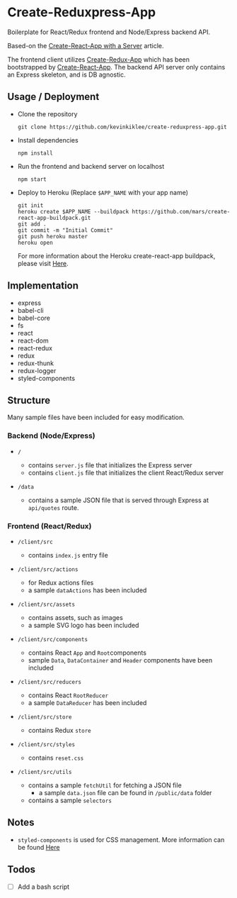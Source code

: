 # Create-Reduxpress-App

Boilerplate for React/Redux frontend and Node/Express backend API.
 
Based-on the [Create-React-App with a Server](https://www.fullstackreact.com/articles/using-create-react-app-with-a-server/) article.  

The frontend client utilizes [Create-Redux-App](https://github.com/kevinkiklee/create-redux-app) which has been bootstrapped by [Create-React-App](https://github.com/facebookincubator/create-react-app). The backend API server only contains an Express skeleton, and is DB agnostic.  

## Usage / Deployment

- Clone the repository

  `git clone https://github.com/kevinkiklee/create-reduxpress-app.git`

- Install dependencies

  `npm install`

- Run the frontend and backend server on localhost

  `npm start`

- Deploy to Heroku (Replace `$APP_NAME` with your app name)

  ```
  git init
  heroku create $APP_NAME --buildpack https://github.com/mars/create-react-app-buildpack.git
  git add .
  git commit -m "Initial Commit"
  git push heroku master
  heroku open
  ```
  
  For more information about the Heroku create-react-app buildpack, please visit [Here](https://github.com/mars/create-react-app-buildpack).
  
## Implementation

- express
- babel-cli
- babel-core
- fs
- react
- react-dom
- react-redux
- redux
- redux-thunk
- redux-logger
- styled-components

## Structure

Many sample files have been included for easy modification.

### Backend (Node/Express)

- `/`
  - contains `server.js` file that initializes the Express server
  - contains `client.js` file that initializes the client React/Redux server

- `/data`
  - contains a sample JSON file that is served through Express at `api/quotes` route.

### Frontend (React/Redux)

- `/client/src`
  - contains `index.js` entry file

- `/client/src/actions`
  - for Redux actions files
  - a sample `dataActions` has been included

- `/client/src/assets`
  - contains assets, such as images
  - a sample SVG logo has been included

- `/client/src/components`
  - contains React `App` and `Root`components
  - sample `Data`, `DataContainer` and `Header` components have been included

- `/client/src/reducers`
  - contains React `RootReducer`
  - a sample `DataReducer` has been included

- `/client/src/store`
  - contains Redux `store`

- `/client/src/styles`
  - contains `reset.css`

- `/client/src/utils`
  - contains a sample `fetchUtil` for fetching a JSON file
    - a sample `data.json` file can be found in `/public/data` folder
  - contains a sample `selectors`

## Notes

- `styled-components` is used for CSS management.  More information can be found [Here](https://github.com/styled-components/styled-components)

## Todos

- [ ] Add a bash script
